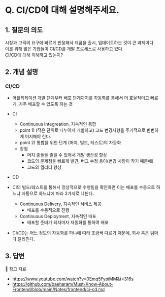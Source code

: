 # Q. CI/CD에 대해 설명해주세요.

## 1. 질문의 의도
시장과 고객의 요구에 빠르게 반응해서 제품을 출시, 업데이트하는 것이 큰 과제이다.  
이를 위해 많은 기업들이 CI/CD를 개발 프로세스로 사용하고 있다.  
CI/CD에 대해 이해하고 있는지?

## 2. 개념 설명

### CI/CD
- 어플리케이션 개발 단계부터 배포 단계까지를 자동화를 통해서 더 효율적이고 빠르게, 자주 배포할 수 있도록 하는 것
- CI
  - Continuous Integreation, 지속적인 통합
  - point 1) (작은 단위로 나누어서 개발하고) 코드 변경사항을 주기적으로 빈번하게 머지해야 한다.
  - point 2) 통합을 위한 단계 (머지, 빌드, 테스트)의 자동화
  - 장점
    - 머지 충돌을 줄일 수 있어서 개발 생산성 향상
    - 코드의 문제점을 빠르게 발견, 버그 수정 용이(변경 사항이 작기 때문에)
    - 코드의 퀄리티 향상
- CD
- CI의 빌드/테스트를 통해서 정상적으로 수행됨을 확인하면 이는 배포를 수동으로 하느냐 자동으로 하느냐에 따라 2가지로 나뉜다.
  - Continuous Delivery, 지속적인 서비스 제공
    - 배포를 수동적으로 진행
  - Continuous Deployment, 지속적인 배포
    - 배포할 준비가 되자마자 자동화를 통하여 배포
  
 - CI/CD는 어느 정도의 자동화를 하냐에 따라 조금씩 다르기 때문에, 회사 혹은 팀마다 달라진다.
  
## 3. 답변


🔗 참고 자료
- https://www.youtube.com/watch?v=0Emq5FypiMM&t=316s
- https://github.com/baeharam/Must-Know-About-Frontend/blob/main/Notes/frontend/ci-cd.md
